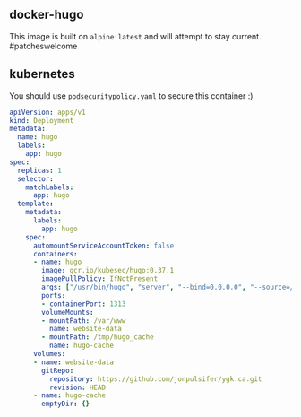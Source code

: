## docker-hugo

This image is built on `alpine:latest` and will attempt to stay current. #patcheswelcome

## kubernetes

You should use `podsecuritypolicy.yaml` to secure this container :)

```yaml
apiVersion: apps/v1
kind: Deployment
metadata:
  name: hugo
  labels:
    app: hugo
spec:
  replicas: 1
  selector:
    matchLabels:
      app: hugo
  template:
    metadata:
      labels:
        app: hugo
    spec:
      automountServiceAccountToken: false
      containers:
      - name: hugo
        image: gcr.io/kubesec/hugo:0.37.1
        imagePullPolicy: IfNotPresent
        args: ["/usr/bin/hugo", "server", "--bind=0.0.0.0", "--source=/var/www/ygk.ca", "--disableLiveReload"]
        ports:
        - containerPort: 1313
        volumeMounts:
        - mountPath: /var/www
          name: website-data
        - mountPath: /tmp/hugo_cache
          name: hugo-cache
      volumes:
      - name: website-data
        gitRepo:
          repository: https://github.com/jonpulsifer/ygk.ca.git
          revision: HEAD
      - name: hugo-cache
        emptyDir: {}
```
